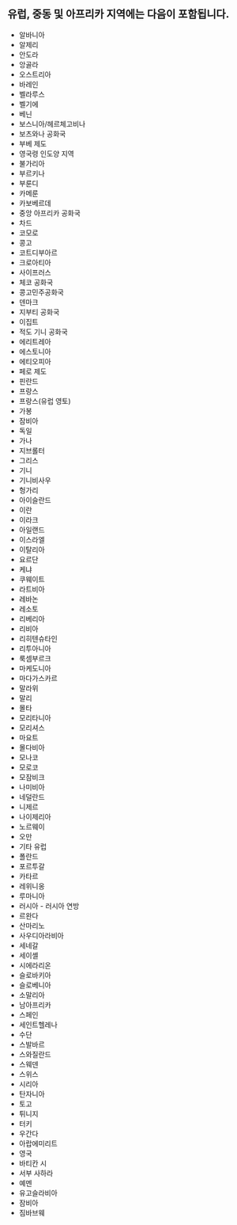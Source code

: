 ## 유럽, 중동 및 아프리카 지역에는 다음이 포함됩니다.

* 알바니아
* 알제리
* 안도라
* 앙골라
* 오스트리아
* 바레인
* 벨라루스
* 벨기에
* 베닌
* 보스니아/헤르체고비나
* 보츠와나 공화국
* 부베 제도
* 영국령 인도양 지역
* 불가리아
* 부르키나
* 부룬디
* 카메룬
* 카보베르데
* 중앙 아프리카 공화국
* 차드
* 코모로
* 콩고
* 코트디부아르
* 크로아티아
* 사이프러스
* 체코 공화국
* 콩고민주공화국
* 덴마크
* 지부티 공화국
* 이집트
* 적도 기니 공화국
* 에리트레아
* 에스토니아
* 에티오피아
* 페로 제도
* 핀란드
* 프랑스
* 프랑스(유럽 영토)
* 가봉
* 잠비아
* 독일
* 가나
* 지브롤터
* 그리스
* 기니
* 기니비사우
* 헝가리
* 아이슬란드
* 이란
* 이라크
* 아일랜드
* 이스라엘
* 이탈리아
* 요르단
* 케냐
* 쿠웨이트
* 라트비아
* 레바논
* 레소토
* 리베리아
* 리비아
* 리히텐슈타인
* 리투아니아
* 룩셈부르크
* 마케도니아
* 마다가스카르
* 말라위
* 말리
* 몰타
* 모리타니아
* 모리셔스
* 마요트
* 몰다비아
* 모나코
* 모로코
* 모잠비크
* 나미비아
* 네덜란드
* 니제르
* 나이제리아
* 노르웨이
* 오만
* 기타 유럽
* 폴란드
* 포르투갈
* 카타르
* 레위니옹
* 루마니아
* 러시아 - 러시아 연방
* 르완다
* 산마리노
* 사우디아라비아
* 세네갈
* 세이셸
* 시에라리온
* 슬로바키아
* 슬로베니아
* 소말리아
* 남아프리카
* 스페인
* 세인트헬레나
* 수단
* 스발바르
* 스와질란드
* 스웨덴
* 스위스
* 시리아
* 탄자니아
* 토고
* 튀니지
* 터키
* 우간다
* 아랍에미리트
* 영국
* 바티칸 시
* 서부 사하라
* 예멘
* 유고슬라비아
* 잠비아
* 짐바브웨
